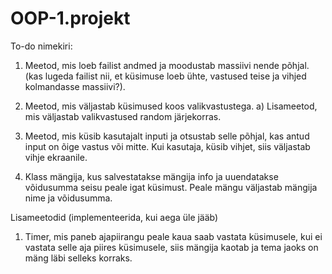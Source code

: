 # OOP-1.projekt

To-do nimekiri:

1. Meetod, mis loeb failist andmed ja moodustab massiivi nende põhjal.
   (kas lugeda failist nii, et küsimuse loeb ühte, vastused teise ja vihjed kolmandasse massiivi?).
   
2. Meetod, mis väljastab küsimused koos valikvastustega.
   a) Lisameetod, mis väljastab valikvastused random järjekorras.

3. Meetod, mis küsib kasutajalt inputi ja otsustab selle põhjal, kas antud input on õige vastus või mitte.
   Kui kasutaja, küsib vihjet, siis väljastab vihje ekraanile.
   
4. Klass mängija, kus salvestatakse mängija info ja uuendatakse võidusumma seisu peale igat küsimust. Peale mängu väljastab 
   mängija nime ja võidusumma.

Lisameetodid (implementeerida, kui aega üle jääb)

1. Timer, mis paneb ajapiirangu peale kaua saab vastata küsimusele, kui ei vastata selle aja piires küsimusele, siis
   mängija kaotab ja tema jaoks on mäng läbi selleks korraks.

